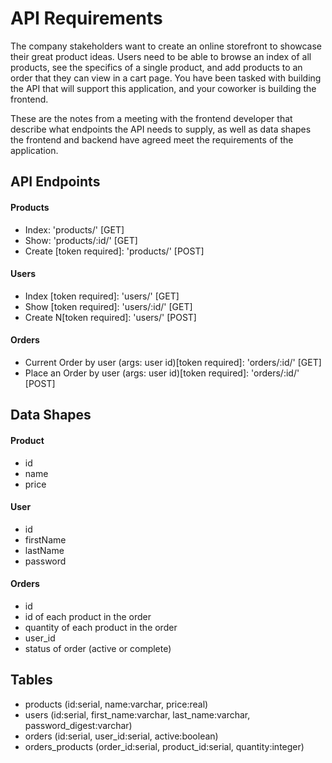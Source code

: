 # API Requirements

The company stakeholders want to create an online storefront to showcase their great product ideas. Users need to be able to browse an index of all products, see the specifics of a single product, and add products to an order that they can view in a cart page. You have been tasked with building the API that will support this application, and your coworker is building the frontend.

These are the notes from a meeting with the frontend developer that describe what endpoints the API needs to supply, as well as data shapes the frontend and backend have agreed meet the requirements of the application.

## API Endpoints

#### Products

- Index: 'products/' [GET]
- Show: 'products/:id/' [GET]
- Create [token required]: 'products/' [POST]

#### Users

- Index [token required]: 'users/' [GET]
- Show [token required]: 'users/:id/' [GET]
- Create N[token required]: 'users/' [POST]

#### Orders

- Current Order by user (args: user id)[token required]: 'orders/:id/' [GET]
- Place an Order by user (args: user id)[token required]: 'orders/:id/' [POST]

## Data Shapes

#### Product

- id
- name
- price

#### User

- id
- firstName
- lastName
- password

#### Orders

- id
- id of each product in the order
- quantity of each product in the order
- user_id
- status of order (active or complete)

## Tables

* products (id:serial, name:varchar, price:real)
* users (id:serial, first_name:varchar, last_name:varchar, password_digest:varchar)
* orders (id:serial, user_id:serial, active:boolean)
* orders_products (order_id:serial, product_id:serial, quantity:integer)
